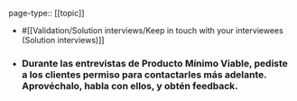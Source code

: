 page-type:: [[topic]]

- #[[Validation/Solution interviews/Keep in touch with your interviewees (Solution interviews)]]

- ### Durante las entrevistas de Producto Mínimo Viable, pediste a los clientes permiso para contactarles más adelante. Aprovéchalo, habla con ellos, y obtén feedback.



